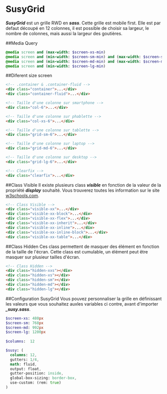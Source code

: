SusyGrid
========

***SusyGrid*** est un grille RWD en ***sass***. Cette grille est mobile first. Elle est par defaut découpé en 12 colonnes, il est possible de choisir sa largeur, le nombre de colonnes, mais aussi la largeur des goutières. 


##Media Query
``` sass
@media screen and (max-width: $screen-xs-min)
@media screen and (min-width: $screen-sm-min) and (max-width: $screen-sm-max)
@media screen and (min-width: $screen-md-min) and (max-width: $screen-md-max)
@media screen and (min-width: $screen-lg-min)
```

##Diferent size screen

``` html
<!-- .container & .container-fluid -->
<div class="container">...</div>
<div class="container-fluid">...</div>

<!-- Taille d'une colonne sur smartphone -->
<div class="col-6">...</div>

<!-- Taille d'une colonne sur phablette -->
<div class="col-xs-6">...</div>

<!-- Taille d'une colonne sur tablette -->
<div class="grid-sm-6">...</div>

<!-- Taille d'une colonne sur laptop -->
<div class="grid-md-6">...</div>

<!-- Taille d'une colonne sur desktop -->
<div class="grid-lg-6">...</div>

<!-- Clearfix -->
<div class="clearfix">...</div>
```

##Class Visible
Il existe plusieurs class ***visible*** en fonction de la valeur de la propriété ***display*** souhaité.
Vous trouverez toutes les information sur le site [w3schools.com](http://www.w3schools.com).
``` html
<!-- Class Visible -->
<div class="visible-xx">...</div>
<div class="visible-xx-block">...</div>
<div class="visible-xx-flex">...</div>
<div class="visible-xx-inherit">...</div>
<div class="visible-xx-inline">...</div>
<div class="visible-xx-inline-block">...</div>
<div class="visible-xx-table">...</div>
```

##Class Hidden
Ces class permettent de masquer des élément en fonction de la taille de l'écran.
Cette class est cumulable, un élément peut être masquer sur plusieur tailles d'écran.
``` html
<!-- Class Hidden -->
<div class="hidden-xxs"></div>
<div class="hidden-xs"></div>
<div class="hidden-sm"></div>
<div class="hidden-md"></div>
<div class="hidden-lg"></div>
```
##Configuration SusyGrid
Vous pouvez personnaliser la grille en définissant les valeurs que vous souhaitez auxles variables ci contre, avant d'importer ***_susy.sass***.
``` sass
$screen-xs: 480px
$screen-sm: 768px
$screen-md: 992px
$screen-lg: 1200px
		
$columns:  12

$susy: (
  columns: 12,
  gutters: 1/4,
  math: fluid,
  output: float,
  gutter-position: inside,
  global-box-sizing: border-box,
  use-custom: (rem: true)
)
```